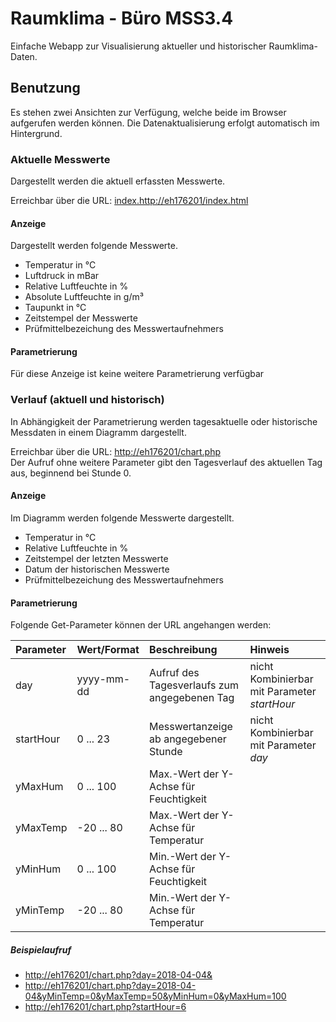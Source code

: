 # Raumklima - Büro MSS3.4

Einfache Webapp zur Visualisierung aktueller und historischer Raumklima-Daten.

## Benutzung

Es stehen zwei Ansichten zur Verfügung, welche beide im Browser aufgerufen werden können. Die Datenaktualisierung erfolgt automatisch im Hintergrund.

### Aktuelle Messwerte

Dargestellt werden die aktuell erfassten Messwerte.

Erreichbar über die URL: [index.http://eh176201/index.html](http://eh176201/index.html)

#### Anzeige
Dargestellt werden folgende Messwerte. 

* Temperatur in °C
* Luftdruck in mBar
* Relative Luftfeuchte in %
* Absolute Luftfeuchte in g/m³
* Taupunkt in °C
* Zeitstempel der Messwerte
* Prüfmittelbezeichung des Messwertaufnehmers

#### Parametrierung
Für diese Anzeige ist keine weitere Parametrierung verfügbar

### Verlauf (aktuell und historisch)

In Abhängigkeit der Parametrierung werden tagesaktuelle oder historische Messdaten in einem Diagramm dargestellt.

Erreichbar über die URL: [http://eh176201/chart.php](http://eh176201/chart.php)  
Der Aufruf ohne weitere Parameter gibt den Tagesverlauf des aktuellen Tag aus, beginnend bei Stunde 0.

#### Anzeige
Im Diagramm werden folgende Messwerte dargestellt. 

* Temperatur in °C
* Relative Luftfeuchte in %
* Zeitstempel der letzten Messwerte
* Datum der historischen Messwerte
* Prüfmittelbezeichung des Messwertaufnehmers

#### Parametrierung
Folgende Get-Parameter können der URL angehangen werden:

| Parameter | Wert/Format | Beschreibung                                 | Hinweis                                      |
|:--------- |:----------- |:-------------------------------------------- |:-------------------------------------------- |
| day       | yyyy-mm-dd  | Aufruf des Tagesverlaufs zum angegebenen Tag | nicht Kombinierbar mit Parameter *startHour* |
| startHour | 0 ... 23    | Messwertanzeige ab angegebener Stunde        | nicht Kombinierbar mit Parameter *day*       |
| yMaxHum   | 0 ... 100   | Max.-Wert der Y-Achse für Feuchtigkeit       |                                              |
| yMaxTemp  | -20 ... 80  | Max.-Wert der Y-Achse für Temperatur         |                                              |
| yMinHum   | 0 ... 100   | Min.-Wert der Y-Achse für Feuchtigkeit       |                                              |
| yMinTemp  | -20 ... 80  | Min.-Wert der Y-Achse für Temperatur         |                                              |

##### Beispielaufruf

* [http://eh176201/chart.php?day=2018-04-04&](http://eh176201/chart.php?day=2018-04-04)
* [http://eh176201/chart.php?day=2018-04-04&yMinTemp=0&yMaxTemp=50&yMinHum=0&yMaxHum=100](http://eh176201/chart.php?day=2018-04-04&yMinTemp=0&yMaxTemp=50&yMinHum=0&yMaxHum=100)
* [http://eh176201/chart.php?startHour=6](http://eh176201/chart.php?startHour=6)

